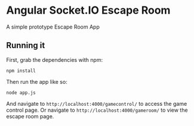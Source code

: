 # Angular Socket.IO Escape Room

A simple prototype Escape Room App

## Running it

First, grab the dependencies with npm:

    npm install

Then run the app like so:

    node app.js

And navigate to `http://localhost:4000/gamecontrol/` to access the 
game control page. 
Or navigate to `http://localhost:4000/gameroom/` to view the escape room 
page. 
